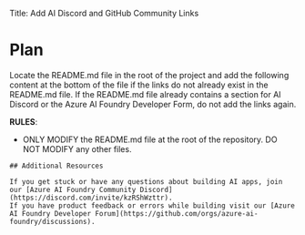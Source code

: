 Title: Add AI Discord and GitHub Community Links

# Plan

Locate the README.md file in the root of the project and add the following content at the bottom of the file if the links do not already exist in the README.md file. If the README.md file already contains a section for AI Discord or the Azure AI Foundry Developer Form, do not add the links again.

**RULES**:
- ONLY MODIFY the README.md file at the root of the repository. DO NOT MODIFY any other files.

```
## Additional Resources

If you get stuck or have any questions about building AI apps, join our [Azure AI Foundry Community Discord](https://discord.com/invite/kzRShWzttr).
If you have product feedback or errors while building visit our [Azure AI Foundry Developer Forum](https://github.com/orgs/azure-ai-foundry/discussions).
```
